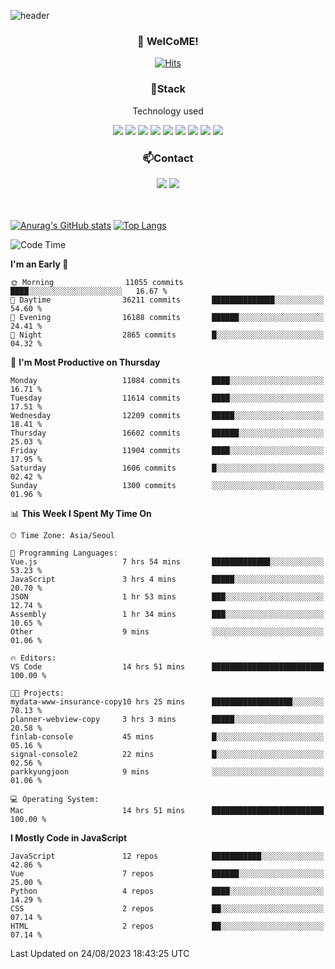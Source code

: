 ![header](https://capsule-render.vercel.app/api?type=waving&color=gradient&height=200&text=Kyungjoon&fontAlign=70&fontAlignY=40&animation=twinkling)

<h3 align="center">👋 WelCoME!</h3>

<div align=center>
  
[![Hits](https://hits.seeyoufarm.com/api/count/incr/badge.svg?url=https%3A%2F%2Fgithub.com%2Fuvula6921&count_bg=%2322BAC9&title_bg=%23827F7F&icon=iconify.svg&icon_color=%2325A27F&title=visits&edge_flat=false)](https://hits.seeyoufarm.com)
  
</div>
<h3 align="center">📌Stack</h3>
<p align="center">Technology used</p>
<div align="center"><img src="https://img.shields.io/badge/HTML5-E34F26?style=flat-square&logo=HTML5&logoColor=white"></img> <img src="https://img.shields.io/badge/CSS3-0A84FF?style=flat-square&logo=CSS3&logoColor=white"></img> <img src="https://img.shields.io/badge/JavaScript-FFCD11?style=flat-square&logo=JavaScript&logoColor=white"></img> <img src="https://img.shields.io/badge/React-00BCF6?style=flat-square&logo=React&logoColor=white"></img> <img src="https://img.shields.io/badge/jQuery-3655FF?style=flat-square&logo=jQuery&logoColor=white"></img> <img src="https://img.shields.io/badge/Ruby-E0115F?style=flat-square&logo=Ruby&logoColor=white"></img> <img src="https://img.shields.io/badge/Python-4B8BBE?style=flat-square&logo=Python&logoColor=white"></img> <img src="https://img.shields.io/badge/Vue-4FC08D?style=flat-square&logo=Vue.js&logoColor=white"></img> <img src="https://img.shields.io/badge/Nuxt-00DC82?style=flat-square&logo=Nuxt.js&logoColor=white"></img></div>

<h3 align="center">📫Contact</h3>
<div align="center"><a href="https://velog.io/@uvula6921/"><img src="https://img.shields.io/badge/Blog-20c997?style=flat-square&logo=V&logoColor=white"/></a> <a href="pkj6921@gmail.com"><img src="https://img.shields.io/badge/Gmail-EA4335?style=flat-square&logo=Gmail&logoColor=white"/></a></div>
<br>
<br>

[![Anurag's GitHub stats](https://github-readme-stats.vercel.app/api?username=uvula6921&hide=stars,issues&show_icons=true&count_private=true&theme=tokyonight)](https://github.com/anuraghazra/github-readme-stats)
[![Top Langs](https://github-readme-stats.vercel.app/api/top-langs/?username=uvula6921&hide=css,jupyter%20notebook,html&exclude_repo=uvula6921,uvula6921.github.io&layout=compact&langs_count=8)](https://github.com/anuraghazra/github-readme-stats)

<!--START_SECTION:waka-->
![Code Time](http://img.shields.io/badge/Code%20Time-1%2C797%20hrs%2043%20mins-blue)

**I'm an Early 🐤** 

```text
🌞 Morning                11055 commits       ████░░░░░░░░░░░░░░░░░░░░░   16.67 % 
🌆 Daytime                36211 commits       ██████████████░░░░░░░░░░░   54.60 % 
🌃 Evening                16188 commits       ██████░░░░░░░░░░░░░░░░░░░   24.41 % 
🌙 Night                  2865 commits        █░░░░░░░░░░░░░░░░░░░░░░░░   04.32 % 
```
📅 **I'm Most Productive on Thursday** 

```text
Monday                   11084 commits       ████░░░░░░░░░░░░░░░░░░░░░   16.71 % 
Tuesday                  11614 commits       ████░░░░░░░░░░░░░░░░░░░░░   17.51 % 
Wednesday                12209 commits       █████░░░░░░░░░░░░░░░░░░░░   18.41 % 
Thursday                 16602 commits       ██████░░░░░░░░░░░░░░░░░░░   25.03 % 
Friday                   11904 commits       ████░░░░░░░░░░░░░░░░░░░░░   17.95 % 
Saturday                 1606 commits        █░░░░░░░░░░░░░░░░░░░░░░░░   02.42 % 
Sunday                   1300 commits        ░░░░░░░░░░░░░░░░░░░░░░░░░   01.96 % 
```


📊 **This Week I Spent My Time On** 

```text
🕑︎ Time Zone: Asia/Seoul

💬 Programming Languages: 
Vue.js                   7 hrs 54 mins       █████████████░░░░░░░░░░░░   53.23 % 
JavaScript               3 hrs 4 mins        █████░░░░░░░░░░░░░░░░░░░░   20.70 % 
JSON                     1 hr 53 mins        ███░░░░░░░░░░░░░░░░░░░░░░   12.74 % 
Assembly                 1 hr 34 mins        ███░░░░░░░░░░░░░░░░░░░░░░   10.65 % 
Other                    9 mins              ░░░░░░░░░░░░░░░░░░░░░░░░░   01.06 % 

🔥 Editors: 
VS Code                  14 hrs 51 mins      █████████████████████████   100.00 % 

🐱‍💻 Projects: 
mydata-www-insurance-copy10 hrs 25 mins      ██████████████████░░░░░░░   70.13 % 
planner-webview-copy     3 hrs 3 mins        █████░░░░░░░░░░░░░░░░░░░░   20.58 % 
finlab-console           45 mins             █░░░░░░░░░░░░░░░░░░░░░░░░   05.16 % 
signal-console2          22 mins             █░░░░░░░░░░░░░░░░░░░░░░░░   02.56 % 
parkkyungjoon            9 mins              ░░░░░░░░░░░░░░░░░░░░░░░░░   01.06 % 

💻 Operating System: 
Mac                      14 hrs 51 mins      █████████████████████████   100.00 % 
```

**I Mostly Code in JavaScript** 

```text
JavaScript               12 repos            ███████████░░░░░░░░░░░░░░   42.86 % 
Vue                      7 repos             ██████░░░░░░░░░░░░░░░░░░░   25.00 % 
Python                   4 repos             ████░░░░░░░░░░░░░░░░░░░░░   14.29 % 
CSS                      2 repos             ██░░░░░░░░░░░░░░░░░░░░░░░   07.14 % 
HTML                     2 repos             ██░░░░░░░░░░░░░░░░░░░░░░░   07.14 % 
```




 Last Updated on 24/08/2023 18:43:25 UTC
<!--END_SECTION:waka-->
